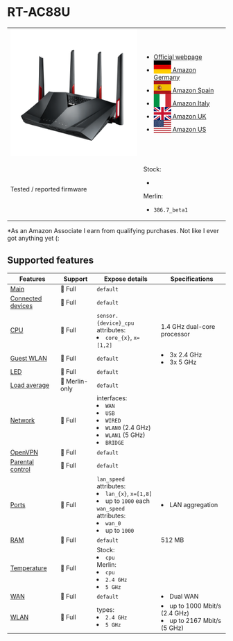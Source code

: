 # RT-AC88U

<table>
<tr><td><img src="/devices/RT-AC88U.png" width="300"></td><td>

- [Official webpage](https://www.asus.com/networking-iot-servers/wifi-routers/asus-wifi-routers/rt-ac88u/)
- [<img src="/flags/de.svg" height="30" style="vertical-align:bottom;" alt="Germany"> Amazon Germany](https://amzn.to/3X0dOfN)
- [<img src="/flags/es.svg" height="30" style="vertical-align:bottom;" alt="Spain"> Amazon Spain](https://amzn.to/3E4UsgQ)
- [<img src="/flags/it.svg" height="30" style="vertical-align:bottom;" alt="Italy"> Amazon Italy](https://amzn.to/3WZpNdc)
- [<img src="/flags/gb.svg" height="30" style="vertical-align:bottom;" alt="UK"> Amazon UK](https://amzn.to/3GaT7ri)
- [<img src="/flags/us.svg" height="30" style="vertical-align:bottom;" alt="USA"> Amazon US](https://amzn.to/3hs88dY)
</td></tr>
<tr><td>Tested / reported firmware</td><td>

Stock:
- ` `

Merlin:
- `386.7_beta1`
</td></tr>
</table>

*As an Amazon Associate I earn from qualifying purchases. Not like I ever got anything yet (:

## Supported features

|Features|Support|Expose details|Specifications|
|--------|-------|--------------|--------------|
|[Main](/features/0_main.md)|:green_heart: Full|`default`|
|[Connected devices](/features/connected-devices.md)|:green_heart: Full|`default`|
|[CPU](/features/cpu.md)|:green_heart: Full|`sensor.{device}_cpu` attributes:<li>`core_{x}`, `x=[1,2]`</li>|1.4 GHz dual-core processor|
|[Guest WLAN](/features/guest-wlan.md)|:green_heart: Full|`default`|<li>3x 2.4 GHz</li><li>3x 5 GHz</li>|
|[LED](/features/led.md)|:green_heart: Full|`default`|
|[Load average](/features/load-average.md)|:yellow_heart: Merlin-only|`default`|
|[Network](/features/network.md)|:green_heart: Full|interfaces:<li>`WAN`</li><li>`USB`</li><li>`WIRED`</li><li>`WLAN0` (2.4 GHz)</li><li>`WLAN1` (5 GHz)</li><li>`BRIDGE`</li>|
|[OpenVPN](/features/openvpn.md)|:green_heart: Full|`default`|
|[Parental control](/features/parental-control.md)|:green_heart: Full|`default`|
|[Ports](/features/ports.md)|:green_heart: Full|`lan_speed` attributes:<li>`lan_{x}`, `x=[1,8]`</li><li>up to `1000` each</li>`wan_speed` attributes:<li>`wan_0`</li><li>up to `1000`</li>|<li>LAN aggregation</li>|
|[RAM](/features/ram.md)|:green_heart: Full|`default`|512 MB|
|[Temperature](/features/temperature.md)|:green_heart: Full|Stock:<li>`cpu`</li>Merlin:<li>`cpu`</li><li>`2.4 GHz`</li><li>`5 GHz`</li>|
|[WAN](/features/wan.md)|:green_heart: Full|`default`|<li>Dual WAN</li>|
|[WLAN](/features/wlan.md)|:green_heart: Full|types:<li>`2.4 GHz`</li><li>`5 GHz`</li>|<li>up to 1000 Mbit/s (2.4 GHz)</li><li>up to 2167 Mbit/s (5 GHz)</li>|
